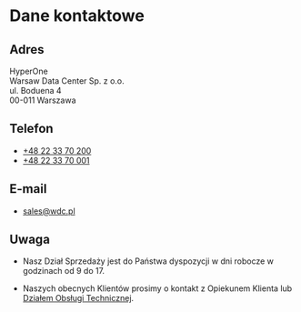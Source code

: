 # Dane kontaktowe

## Adres
HyperOne  
Warsaw Data Center Sp. z o.o.  
ul. Boduena 4  
00-011 Warszawa  

## Telefon

* [+48 22 33 70 200](tel:+48223370200)
* [+48 22 33 70 001](tel:+48223370001)

## E-mail

* [sales@wdc.pl](mailto:sales@wdc.pl)

## Uwaga

* Nasz Dział Sprzedaży jest do Państwa dyspozycji w dni robocze w godzinach od 9 do 17.

* Naszych obecnych Klientów prosimy o kontakt z Opiekunem Klienta lub [Działem Obsługi Technicznej](https://panel.hyperone.com/support/ticket). 